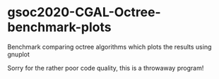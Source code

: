 # gsoc2020-CGAL-Octree-benchmark-plots
Benchmark comparing octree algorithms which plots the results using gnuplot

Sorry for the rather poor code quality, this is a throwaway program!
